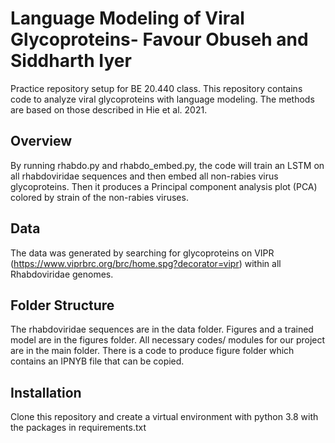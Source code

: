 # Language Modeling of Viral Glycoproteins- Favour Obuseh and Siddharth Iyer
Practice repository setup for BE 20.440 class. 
This repository contains code to analyze viral glycoproteins with language modeling. The methods are based on those described in Hie et al. 2021.

## Overview
By running rhabdo.py and rhabdo_embed.py, the code will train an LSTM on all rhabdoviridae sequences and then embed all non-rabies virus glycoproteins. Then it produces a Principal component analysis plot (PCA) colored by strain of the non-rabies viruses.

## Data
The data was generated by searching for glycoproteins on VIPR (https://www.viprbrc.org/brc/home.spg?decorator=vipr) within all Rhabdoviridae genomes.

## Folder Structure
The rhabdoviridae sequences are in the data folder. Figures and a trained model are in the figures folder. All necessary codes/ modules for our project are in the main folder. There is a code to produce figure folder which contains an IPNYB file that can be copied.

## Installation 
Clone this repository and create a virtual environment with python 3.8 with the packages in requirements.txt


